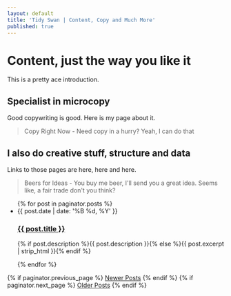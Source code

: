 ```yaml
---
layout: default
title: 'Tidy Swan | Content, Copy and Much More'
published: true
---
```



# Content, just the way you like it

This is a pretty ace introduction.

## Specialist in microcopy

Good copywriting is good. Here is my page about it.

> Copy Right Now - Need copy in a hurry? Yeah, I can do that

## I also do creative stuff, structure and data

Links to those pages are here, here and here.

> Beers for Ideas - You buy me beer, I'll send you a great idea. Seems like, a fair trade don't you think?

<div>
  <ul class="posts noList">
    {% for post in paginator.posts %}
      <li>
        <span class="date">{{ post.date | date: '%B %d, %Y' }}</span>
        <h3><a class="post-link" href="{{ post.url | prepend: site.baseurl }}">{{ post.title }}</a></h3>
        <p>{% if post.description %}{{ post.description }}{% else %}{{ post.excerpt | strip_html }}{% endif %}</p>
      </li>
    {% endfor %}
  </ul>
  <!-- Pagination links -->
  <div class="pagination">
    {% if paginator.previous_page %}
      <a href="{{ paginator.previous_page_path | prepend: site.baseurl }}" class="previous button__outline">Newer Posts</a> 
    {% endif %}
    {% if paginator.next_page %}
      <a href="{{ paginator.next_page_path | prepend: site.baseurl }}" class="next button__outline">Older Posts</a>
    {% endif %}
  </div>
</div>
